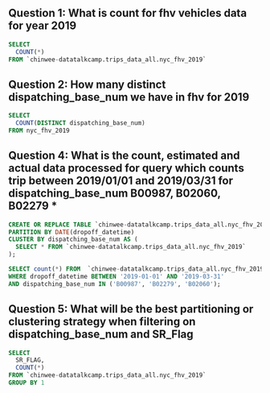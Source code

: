 ## Question 1: What is count for fhv vehicles data for year 2019

```sql
SELECT
  COUNT(*)
FROM `chinwee-datatalkcamp.trips_data_all.nyc_fhv_2019` 
```


## Question 2: How many distinct dispatching_base_num we have in fhv for 2019

```sql
SELECT
  COUNT(DISTINCT dispatching_base_num)
FROM nyc_fhv_2019
```


## Question 4: What is the count, estimated and actual data processed for query which counts trip between 2019/01/01 and 2019/03/31 for dispatching_base_num B00987, B02060, B02279 *


```sql
CREATE OR REPLACE TABLE `chinwee-datatalkcamp.trips_data_all.nyc_fhv_2019_partitioned`
PARTITION BY DATE(dropoff_datetime)
CLUSTER BY dispatching_base_num AS (
  SELECT * FROM `chinwee-datatalkcamp.trips_data_all.nyc_fhv_2019`
);

SELECT count(*) FROM  `chinwee-datatalkcamp.trips_data_all.nyc_fhv_2019`
WHERE dropoff_datetime BETWEEN '2019-01-01' AND '2019-03-31' 
AND dispatching_base_num IN ('B00987', 'B02279', 'B02060');
```


## Question 5: What will be the best partitioning or clustering strategy when filtering on dispatching_base_num and SR_Flag

```sql
SELECT
  SR_FLAG,
  COUNT(*)
FROM `chinwee-datatalkcamp.trips_data_all.nyc_fhv_2019` 
GROUP BY 1
```